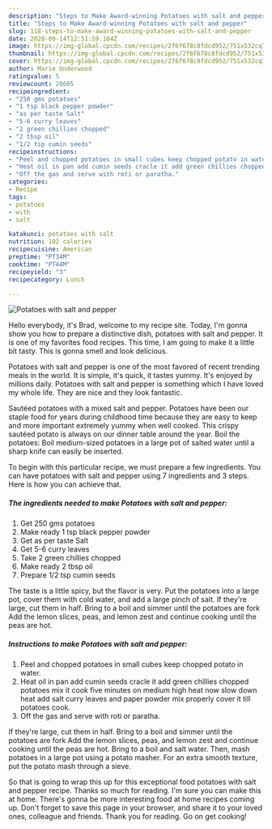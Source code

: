 ```yaml
---
description: "Steps to Make Award-winning Potatoes with salt and pepper"
title: "Steps to Make Award-winning Potatoes with salt and pepper"
slug: 118-steps-to-make-award-winning-potatoes-with-salt-and-pepper
date: 2020-09-14T12:51:59.104Z
image: https://img-global.cpcdn.com/recipes/2f6f678c8fdcd952/751x532cq70/potatoes-with-salt-and-pepper-recipe-main-photo.jpg
thumbnail: https://img-global.cpcdn.com/recipes/2f6f678c8fdcd952/751x532cq70/potatoes-with-salt-and-pepper-recipe-main-photo.jpg
cover: https://img-global.cpcdn.com/recipes/2f6f678c8fdcd952/751x532cq70/potatoes-with-salt-and-pepper-recipe-main-photo.jpg
author: Marie Underwood
ratingvalue: 5
reviewcount: 20605
recipeingredient:
- "250 gms potatoes"
- "1 tsp black pepper powder"
- "as per taste Salt"
- "5-6 curry leaves"
- "2 green chillies chopped"
- "2 tbsp oil"
- "1/2 tsp cumin seeds"
recipeinstructions:
- "Peel and chopped potatoes in small cubes keep chopped potato in water."
- "Heat oil in pan add cumin seeds cracle it add green chillies chopped potatoes mix it cook five minutes on medium high heat now slow down heat add salt curry leaves and paper powder mix properly cover it till potatoes cook."
- "Off the gas and serve with roti or paratha."
categories:
- Recipe
tags:
- potatoes
- with
- salt

katakunci: potatoes with salt 
nutrition: 102 calories
recipecuisine: American
preptime: "PT34M"
cooktime: "PT44M"
recipeyield: "3"
recipecategory: Lunch

---
```



![Potatoes with salt and pepper](https://img-global.cpcdn.com/recipes/2f6f678c8fdcd952/751x532cq70/potatoes-with-salt-and-pepper-recipe-main-photo.jpg)

Hello everybody, it's Brad, welcome to my recipe site. Today, I'm gonna show you how to prepare a distinctive dish, potatoes with salt and pepper. It is one of my favorites food recipes. This time, I am going to make it a little bit tasty. This is gonna smell and look delicious.

Potatoes with salt and pepper is one of the most favored of recent trending meals in the world. It is simple, it's quick, it tastes yummy. It's enjoyed by millions daily. Potatoes with salt and pepper is something which I have loved my whole life. They are nice and they look fantastic.

Sautéed potatoes with a mixed salt and pepper. Potatoes have been our staple food for years during childhood time because they are easy to keep and more important extremely yummy when well cooked. This crispy sautéed potato is always on our dinner table around the year. Boil the potatoes: Boil medium-sized potatoes in a large pot of salted water until a sharp knife can easily be inserted.


To begin with this particular recipe, we must prepare a few ingredients. You can have potatoes with salt and pepper using 7 ingredients and 3 steps. Here is how you can achieve that.

<!--inarticleads1-->

##### The ingredients needed to make Potatoes with salt and pepper:

1. Get 250 gms potatoes
1. Make ready 1 tsp black pepper powder
1. Get as per taste Salt
1. Get 5-6 curry leaves
1. Take 2 green chillies chopped
1. Make ready 2 tbsp oil
1. Prepare 1/2 tsp cumin seeds


The taste is a little spicy, but the flavor is very. Put the potatoes into a large pot, cover them with cold water, and add a large pinch of salt. If they&#39;re large, cut them in half. Bring to a boil and simmer until the potatoes are fork Add the lemon slices, peas, and lemon zest and continue cooking until the peas are hot. 

<!--inarticleads2-->

##### Instructions to make Potatoes with salt and pepper:

1. Peel and chopped potatoes in small cubes keep chopped potato in water.
1. Heat oil in pan add cumin seeds cracle it add green chillies chopped potatoes mix it cook five minutes on medium high heat now slow down heat add salt curry leaves and paper powder mix properly cover it till potatoes cook.
1. Off the gas and serve with roti or paratha.


If they&#39;re large, cut them in half. Bring to a boil and simmer until the potatoes are fork Add the lemon slices, peas, and lemon zest and continue cooking until the peas are hot. Bring to a boil and salt water. Then, mash potatoes in a large pot using a potato masher. For an extra smooth texture, put the potato mash through a sieve. 

So that is going to wrap this up for this exceptional food potatoes with salt and pepper recipe. Thanks so much for reading. I'm sure you can make this at home. There's gonna be more interesting food at home recipes coming up. Don't forget to save this page in your browser, and share it to your loved ones, colleague and friends. Thank you for reading. Go on get cooking!
